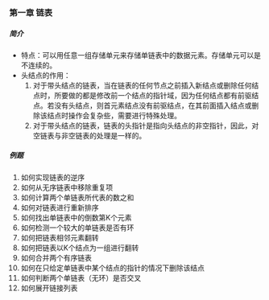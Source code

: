 ### 第一章  链表
##### 简介

- 特点：可以用任意一组存储单元来存储单链表中的数据元素。存储单元可以是不连续的。
- 头结点的作用：
  1. 对于带头结点的链表，当在链表的任何节点之前插入新结点或删除任何结点时，所要做的都是修改前一个结点的指针域，因为任何结点都有前驱结点。若没有头结点，则首元素结点没有前驱结点，在其前面插入结点或删除该结点时操作会复杂些，需要进行特殊处理。
  2. 对于带头结点的链表，链表的头指针是指向头结点的非空指针，因此，对空链表与非空链表的处理是一样的。

##### 例题

1. 如何实现链表的逆序
2. 如何从无序链表中移除重复项
3. 如何计算两个单链表所代表的数之和
4. 如何对链表进行重新排序
5. 如何找出单链表中的倒数第K个元素
6. 如何检测一个较大的单链表是否有环
7. 如何把链表相邻元素翻转
8. 如何把链表以K个结点为一组进行翻转
9. 如何合并两个有序链表
10. 如何在只给定单链表中某个结点的指针的情况下删除该结点
11. 如何判断两个单链表（无环）是否交叉
12. 如何展开链接列表